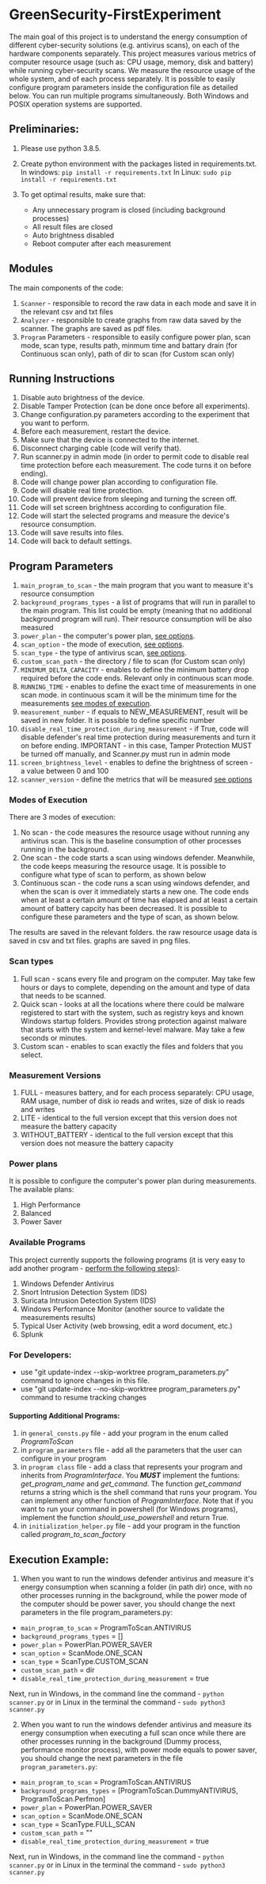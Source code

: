 # GreenSecurity-FirstExperiment

The main goal of this project is to understand the energy consumption of different cyber-security solutions (e.g. antivirus scans), on each of the hardware components separately.
This project measures various metrics of computer resource usage (such as: CPU usage, memory, disk and battery) while running cyber-security scans. 
We measure the resource usage of the whole system, and of each process separately. It is possible to easily configure program parameters inside the configuration file as detailed below. You can run multiple programs simultaneously. Both Windows and POSIX operation systems are supported.

## Preliminaries:
1. Please use python 3.8.5. 

2. Create python environment with the packages listed in requirements.txt.
   In windows:
   `pip install -r requirements.txt`
   In Linux:
   `sudo pip install -r requirements.txt`

2. To get optimal results, make sure that:
   * Any unnecessary program is closed (including background processes)
   * All result files are closed
   * Auto brightness disabled
   * Reboot computer after each measurement 


## Modules
The main components of the code:
1. `Scanner` - responsible to record the raw data in each mode and save it in the relevant csv and txt files
2. `Analyzer` - responsible to create graphs from raw data saved by the scanner. The graphs are saved as pdf files.
3. `Program` Parameters - responsible to easily configure power plan, scan mode, scan type, results path, minmum time and battary drain (for Continuous scan only), path of dir to scan (for Custom scan only)

## Running Instructions
1. Disable auto brightness of the device.
2. Disable Tamper Protection (can be done once before all experiments).
3. Change configuration.py parameters according to the experiment that you want to perform.
4. Before each measurement, restart the device.
5. Make sure that the device is connected to the internet.
6. Disconnect charging cable (code will verify that).
7. Run scanner.py in admin mode (in order to permit code to disable real time protection before each measurement. The code turns it on before ending).
8. Code will change power plan according to configuration file.
9. Code will disable real time protection.
10. Code will prevent device from sleeping and turning the screen off.
11. Code will set screen brightness according to configuration file.
12. Code will start the selected programs and measure the device's resource consumption.
13. Code will save results into files.
14. Code will back to default settings.

## Program Parameters
1. `main_program_to_scan` - the main program that you want to measure it's resource consumption
2. `background_programs_types` - a list of programs that will run in parallel to the main program. This list could be empty (meaning that no additional background program will run). Their resource consumption will be also measured
3. `power_plan` - the computer's power plan, [see options](#power-plans).
4. `scan_option` - the mode of execution, [see options](#modes-of-execution).
5. `scan_type` - the type of antivirus scan, [see options](#scan-types).
6. `custom_scan_path` - the directory / file to scan (for Custom scan only)
7. `MINIMUM_DELTA_CAPACITY` - enables to define the minimum battery drop required before the code ends. Relevant only in continuous scan mode.
8. `RUNNING_TIME` - enables to define the exact time of measurements in one scan mode. in continuous scam it will be the minimum time for the measurements [see modes of execution](#modes-of-execution).
9. `measurement_number` - if equals to NEW_MEASUREMENT, result will be saved in new folder. It is possible to define specific number
10. `disable_real_time_protection_during_measurement` - if True, code will disable defender's real time protection during measurements and turn it on before ending. IMPORTANT - in this case, Tamper Protection MUST be turned off manually, and Scanner.py must run in admin mode
11. `screen_brightness_level` - enables to define the brightness of screen - a value between 0 and 100
12. `scanner_version` - define the metrics that will be measured [see options](#measurement-versions)

### Modes of Execution
There are 3 modes of execution:
1. No scan - the code measures the resource usage without running any antivirus scan. This is the baseline consumption of other processes running in the background.
2. One scan - the code starts a scan using windows defender. Meanwhile, the code keeps measuring the resource usage. It is possible to configure what type of scan to perform, as shown below
3. Continuous scan - the code runs a scan using windows defender, and when the scan is over it immediately starts a new one. The code ends when at least a certain amount of time has elapsed and at least a certain amount of battery capcity has been decreased. It is possible to configure these parameters and the type of scan, as shown below.

The results are saved in the relevant folders. the raw resource usage data is saved in csv and txt files. graphs are saved in png files.

### Scan types
1. Full scan - scans every file and program on the computer. May take few hours or days to complete, depending on the amount and type of data that needs to be scanned.
2. Quick scan - looks at all the locations where there could be malware registered to start with the system, such as registry keys and known Windows startup folders. Provides strong protection against malware that starts with the system and kernel-level malware. May take a few seconds or minutes.
3. Custom scan - enables to scan exactly the files and folders that you select.


### Measurement Versions
1. FULL - measures battery, and for each process separately:  CPU usage, RAM usage, number of disk io reads and writes, size of disk io reads and writes
2. LITE - identical to the full version except that this version does not measure the battery capacity
3. WITHOUT_BATTERY - identical to the full version except that this version does not measure the battery capacity


### Power plans
It is possible to configure the computer's power plan during measurements. The available plans:
1. High Performance
2. Balanced
3. Power Saver

### Available Programs
This project currently supports the following programs (it is very easy to add another program - [perform the following steps](#supporting-additional-programs)):
1. Windows Defender Antivirus
2. Snort Intrusion Detection System (IDS)
3. Suricata Intrusion Detection System (IDS)
4. Windows Performance Monitor (another source to validate the measurements results)
5. Typical User Activity (web browsing, edit a word document, etc.)
6. Splunk


### For Developers:
* use "git update-index --skip-worktree program_parameters.py" command to ignore changes in this file.
* use "git update-index --no-skip-worktree program_parameters.py" command to resume tracking changes

#### Supporting Additional Programs:
1. in `general_consts.py` file - add your program in the enum called *ProgramToScan*
2. in `program_parameters` file - add all the parameters that the user can configure in your program
3. in `program class` file - add a class that represents your program and inherits from *ProgramInterface*. You ***MUST*** implement the funtions:  *get_program_name* and *get_command*. The function *get_command* returns a string which is the shell command that runs your program. You can implement any other function of *ProgramInterface*. Note that if you want to run your command in powershell (for Windows programs), implement the function *should_use_powershell* and return True.
4. in `initialization_helper.py` file - add your program in the function called *program_to_scan_factory*

## Execution Example:
1) When you want to run the windows defender antivirus and measure it's energy consumption when scanning a folder (in path dir) once, with no other processes running in the background, while the power mode of the computer should be power saver, you should change the next parameters in the file program_parameters.py:

* `main_program_to_scan` = ProgramToScan.ANTIVIRUS
* `background_programs_types` = []  
* `power_plan` = PowerPlan.POWER_SAVER
* `scan_option` = ScanMode.ONE_SCAN
* `scan_type` = ScanType.CUSTOM_SCAN
* `custom_scan_path` = dir
* `disable_real_time_protection_during_measurement` = true

Next, run in Windows, in the command line the command - `python scanner.py` or in Linux in the terminal the command - `sudo python3 scanner.py`

2) When you want to run the windows defender antivirus and measure its energy consumption when executing a full scan once while there are other processes running in the background (Dummy process, performance monitor process), with power mode equals to power saver, you should change the next parameters in the file `program_parameters.py`:

* `main_program_to_scan` = ProgramToScan.ANTIVIRUS
* `background_programs_types` = [ProgramToScan.DummyANTIVIRUS, ProgramToScan.Perfmon]  
* `power_plan` = PowerPlan.POWER_SAVER
* `scan_option` = ScanMode.ONE_SCAN
* `scan_type` = ScanType.FULL_SCAN
* `custom_scan_path` = ""
* `disable_real_time_protection_during_measurement` = true

Next, run in Windows, in the command line the command - `python scanner.py` or in Linux in the terminal the command - `sudo python3 scanner.py`
